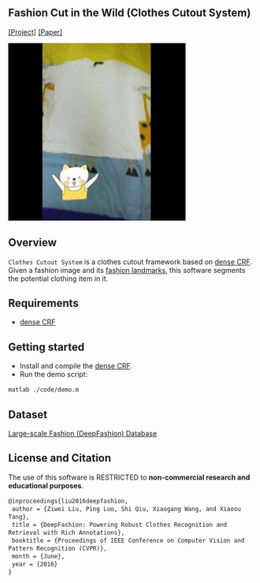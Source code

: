 ## Fashion Cut in the Wild (Clothes Cutout System)
[[Project]](https://liuziwei7.github.io/projects/DeepFashion.html) [[Paper]](http://www.cv-foundation.org/openaccess/content_cvpr_2016/papers/Liu_DeepFashion_Powering_Robust_CVPR_2016_paper.pdf)   

<img src='./misc/demo.gif' width=360>

## Overview
`Clothes Cutout System` is a clothes cutout framework based on [dense CRF](http://graphics.stanford.edu/projects/densecrf/). Given a fashion image and its [fashion landmarks](https://liuziwei7.github.io/projects/FashionLandmarks.html), this software segments the potential clothing item in it. 

## Requirements
* [dense CRF](http://www.philkr.net/papers/2011-12-01-nips/densecrf_v_2_2.zip)

## Getting started
* Install and compile the [dense CRF](http://www.philkr.net/papers/2011-12-01-nips/densecrf_v_2_2.zip).
* Run the demo script:
``` bash
matlab ./code/demo.m
```

## Dataset
[Large-scale Fashion (DeepFashion) Database](http://mmlab.ie.cuhk.edu.hk/projects/DeepFashion.html)

## License and Citation
The use of this software is RESTRICTED to **non-commercial research and educational purposes**.

```
@inproceedings{liu2016deepfashion,
 author = {Ziwei Liu, Ping Luo, Shi Qiu, Xiaogang Wang, and Xiaoou Tang},
 title = {DeepFashion: Powering Robust Clothes Recognition and Retrieval with Rich Annotations},
 booktitle = {Proceedings of IEEE Conference on Computer Vision and Pattern Recognition (CVPR)},
 month = {June},
 year = {2016} 
}
```
